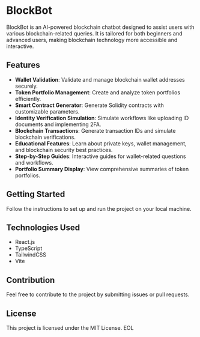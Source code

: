 # BlockBot

BlockBot is an AI-powered blockchain chatbot designed to assist users with various blockchain-related queries. It is tailored for both beginners and advanced users, making blockchain technology more accessible and interactive.

## Features

- **Wallet Validation**: Validate and manage blockchain wallet addresses securely.
- **Token Portfolio Management**: Create and analyze token portfolios efficiently.
- **Smart Contract Generator**: Generate Solidity contracts with customizable parameters.
- **Identity Verification Simulation**: Simulate workflows like uploading ID documents and implementing 2FA.
- **Blockchain Transactions**: Generate transaction IDs and simulate blockchain verifications.
- **Educational Features**: Learn about private keys, wallet management, and blockchain security best practices.
- **Step-by-Step Guides**: Interactive guides for wallet-related questions and workflows.
- **Portfolio Summary Display**: View comprehensive summaries of token portfolios.

## Getting Started

Follow the instructions to set up and run the project on your local machine.

## Technologies Used

- React.js
- TypeScript
- TailwindCSS
- Vite

## Contribution

Feel free to contribute to the project by submitting issues or pull requests.

## License

This project is licensed under the MIT License.
EOL
